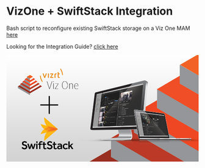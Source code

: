 # VizOne + SwiftStack Integration


Bash script to reconfigure existing SwiftStack storage on a Viz One MAM [ here ](https://github.com/brimestone/vizone-swiftstack-integrations/blob/master/update_swift_config.sh)

Looking for the Integration Guide? [ click here ](https://docs.google.com/document/d/1hR_7Wf47cgAkGXtj0bD-2Yo1LjM5uNiIVTytqz26wCE)

![VizOne + SwiftStack](https://github.com/brimestone/vizone-swiftstack-integrations/blob/master/vizone_swiftstack.png)



